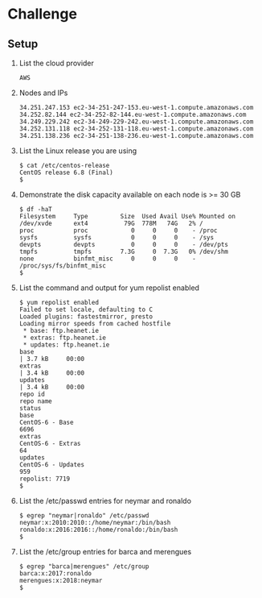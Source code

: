 # Challenge
## Setup

1. List the cloud provider

    ```
    AWS
    ```
 
1. Nodes and IPs

    ```
    34.251.247.153 ec2-34-251-247-153.eu-west-1.compute.amazonaws.com
    34.252.82.144 ec2-34-252-82-144.eu-west-1.compute.amazonaws.com
    34.249.229.242 ec2-34-249-229-242.eu-west-1.compute.amazonaws.com
    34.252.131.118 ec2-34-252-131-118.eu-west-1.compute.amazonaws.com
    34.251.138.236 ec2-34-251-138-236.eu-west-1.compute.amazonaws.com
    ```
 
1. List the Linux release you are using

    ```
    $ cat /etc/centos-release
    CentOS release 6.8 (Final)
    $ 
    ```
 
1. Demonstrate the disk capacity available on each node is >= 30 GB

    ```
    $ df -haT
    Filesystem     Type         Size  Used Avail Use% Mounted on
    /dev/xvde      ext4          79G  778M   74G   2% /
    proc           proc            0     0     0    - /proc
    sysfs          sysfs           0     0     0    - /sys
    devpts         devpts          0     0     0    - /dev/pts
    tmpfs          tmpfs        7.3G     0  7.3G   0% /dev/shm
    none           binfmt_misc     0     0     0    - /proc/sys/fs/binfmt_misc
    $ 
    ```

 1. List the command and output for yum repolist enabled
    
    ```
    $ yum repolist enabled
    Failed to set locale, defaulting to C
    Loaded plugins: fastestmirror, presto
    Loading mirror speeds from cached hostfile
     * base: ftp.heanet.ie
     * extras: ftp.heanet.ie
     * updates: ftp.heanet.ie
    base                                                                                                                                                     | 3.7 kB     00:00
    extras                                                                                                                                                   | 3.4 kB     00:00
    updates                                                                                                                                                  | 3.4 kB     00:00
    repo id                                                                        repo name                                                                                  status
    base                                                                           CentOS-6 - Base                                                                            6696
    extras                                                                         CentOS-6 - Extras                                                                            64
    updates                                                                        CentOS-6 - Updates                                                                          959
    repolist: 7719
    $ 
    ```

 1. List the /etc/passwd entries for neymar and ronaldo
    
    ```
    $ egrep "neymar|ronaldo" /etc/passwd
    neymar:x:2010:2010::/home/neymar:/bin/bash
    ronaldo:x:2016:2016::/home/ronaldo:/bin/bash
    $ 
    ```

 1. List the /etc/group entries for barca and merengues
    
    ```
    $ egrep "barca|merengues" /etc/group
    barca:x:2017:ronaldo
    merengues:x:2018:neymar
    $ 
    
    ```



